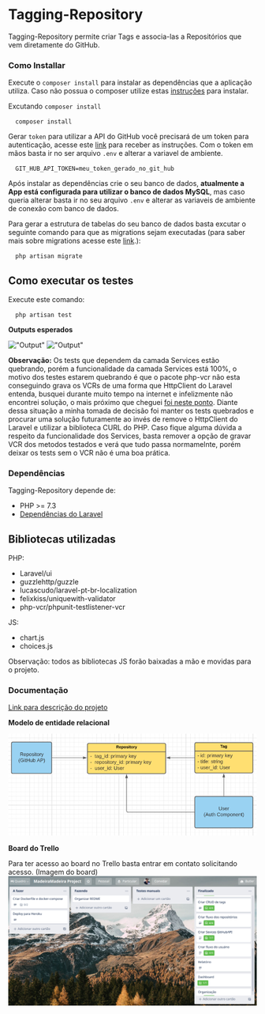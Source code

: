 # Tagging-Repository

Tagging-Repository permite criar Tags e associa-las a Repositórios que vem diretamente do GitHub.


### Como Installar

Execute o `composer install` para instalar as dependências que a aplicação utiliza. Caso não possua o composer utilize estas [instruções](https://getcomposer.org/download/) para instalar.

Excutando `composer install`

```
  composer install    
```

Gerar `token` para utilizar a API do GitHub você precisará de um token para autenticação, acesse este [link](https://developer.github.com/v3/auth/#via-oauth-and-personal-access-tokens) para receber as instruções. Com o token em mãos basta ir no ser arquivo `.env` e alterar a variavel de ambiente.

```
  GIT_HUB_API_TOKEN=meu_token_gerado_no_git_hub    
```

Após instalar as dependências crie o seu banco de dados, **atualmente a App está configurada para utilizar o banco de dados MySQL**, mas caso queria alterar basta ir no seu arquivo `.env` e alterar as variaveis de ambiente de conexão com banco de dados.

Para gerar a estrutura de tabelas do seu banco de dados basta excutar o seguinte comando para que as migrations sejam executadas (para saber mais sobre migrations acesse este [link](https://laravel.com/docs/8.x/migrations).):

```
  php artisan migrate    
```

## Como executar os testes

Execute este comando:

```
  php artisan test    
```

**Outputs esperados**

!["Output"](doc/tess-outputs/output1.png) 
!["Output"](doc/tess-outputs/output2.png) 

**Observação:** Os tests que dependem da camada Services estão quebrando, porém a funcionalidade da camada Services está 100%, o motivo dos testes estarem quebrando é que o pacote php-vcr não esta conseguindo grava os VCRs de uma forma que HttpClient do Laravel entenda, busquei durante muito tempo na internet e infelizmente não encontrei solução, o mais próximo que cheguei [foi neste ponto](https://github.com/php-vcr/php-vcr/issues/309). Diante dessa situação a minha tomada de decisão foi manter os tests quebrados e procurar uma solução futuramente ao invés de remove o HttpClient do Laravel e utilizar a biblioteca CURL do PHP. Caso fique alguma dúvida a respeito da funcionalidade dos Services, basta remover a opção de gravar VCR dos metodos testados e verá que tudo passa normamelnte, porém deixar os tests sem o VCR não é uma boa prática.


### Dependências

Tagging-Repository depende de:

* PHP >= 7.3
* [Dependências do Laravel](https://laravel.com/docs/8.x)

## Bibliotecas utilizadas

PHP:

* Laravel/ui
* guzzlehttp/guzzle
* lucascudo/laravel-pt-br-localization
* felixkiss/uniquewith-validator
* php-vcr/phpunit-testlistener-vcr

JS:

* chart.js 
* choices.js

Observação: todos as bibliotecas JS forão baixadas a mão e movidas para o projeto.  

### Documentação

[Link para descrição do projeto](https://docs.google.com/document/d/1VZGcGndH3VTJEupkM3Pt_NNeApo-qiJFWEvffTfYjS4/edit?usp=sharing)

**Modelo de entidade relacional**

!["Entidades relacionais"](doc/modelagem/entidades.png)

**Board do Trello**

Para ter acesso ao board no Trello basta entrar em contato solicitando acesso. (Imagem do board)  
!["Board do Trello"](doc/board/trello.png)
